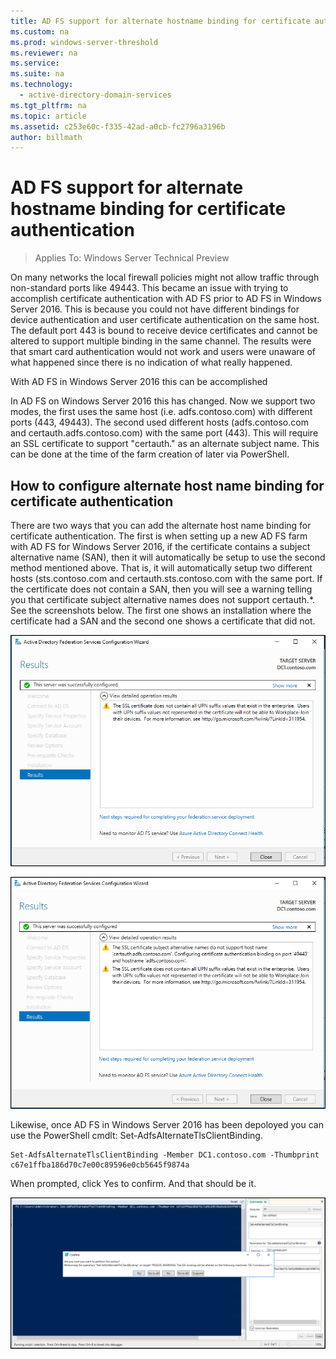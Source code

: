 ```yaml
---
title: AD FS support for alternate hostname binding for certificate authentication
ms.custom: na
ms.prod: windows-server-threshold
ms.reviewer: na
ms.service: 
ms.suite: na
ms.technology: 
  - active-directory-domain-services
ms.tgt_pltfrm: na
ms.topic: article
ms.assetid: c253e60c-f335-42ad-a0cb-fc2796a3196b
author: billmath
---
```

# AD FS support for alternate hostname binding for certificate authentication

>Applies To: Windows Server Technical Preview

On many networks the local firewall policies might not allow traffic through non-standard ports like 49443.   This became an issue with trying to accomplish certificate authentication with AD FS prior to AD FS in Windows Server 2016.  This is because you could not have different bindings for device authentication and user certificate authentication on the same host.  The default port 443 is bound to receive device certificates and cannot be altered to support multiple binding in the same channel.  The results were that smart card authentication would not work and users were unaware of what happened since there is no indication of what really happened.  
  
With AD FS in Windows Server 2016 this can be accomplished  
  
In AD FS on Windows Server 2016 this has changed. Now we support two modes, the first uses the same host (i.e. adfs.contoso.com) with different ports (443, 49443). The second used different hosts (adfs.contoso.com and certauth.adfs.contoso.com) with the same port (443). This will require an SSL certificate to support "certauth.<adfs-service-name>" as an alternate subject name. This can be done at the time of the farm creation of later via PowerShell.  
  
## How to configure alternate host name binding for certificate authentication  
There are two ways that you can add the alternate host name binding for certificate authentication.  The first is when setting up a new AD FS farm with AD FS for Windows Server 2016, if the certificate contains a subject alternative name (SAN), then it will automatically be setup to use the second method mentioned above.  That is, it will automatically setup two different hosts (sts.contoso.com and certauth.sts.contoso.com with the same port.  If the  certificate does not contain a SAN, then you will see a warning telling you that certificate subject alternative names does not support certauth.*.  See the screenshots below.  The first one shows an installation where the certificate had a SAN and the second one shows a certificate that did not.  
  
![](media/AD-FS-support-for-alternate-hostname-binding-for-certificate-authentication/ADFS_CA_1.png)  
  
![](media/AD-FS-support-for-alternate-hostname-binding-for-certificate-authentication/ADFS_CA_2.png)  
  
Likewise, once AD FS in Windows Server 2016 has been depoloyed you can use the PowerShell cmdlt:  Set-AdfsAlternateTlsClientBinding.  
  
```  
Set-AdfsAlternateTlsClientBinding -Member DC1.contoso.com -Thumbprint c67e1ffba186d70c7e00c89596e0cb5645f9874a  
```  
  
When prompted, click Yes to confirm.  And that should  be it.  
  
![](media/AD-FS-support-for-alternate-hostname-binding-for-certificate-authentication/ADFS_CA_3.png)  
  


